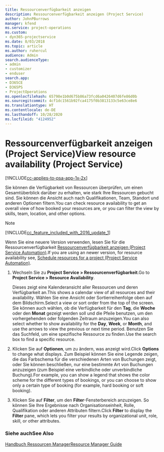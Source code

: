 ```yaml
---
title: Ressourcenverfügbarkeit anzeigen
description: Ressourcenverfügbarkeit anzeigen (Project Service)
author: JohnPBurrows
manager: kfend
ms.service: project-operations
ms.custom:
- dyn365-projectservice
ms.date: 8/03/2018
ms.topic: article
ms.author: ruhercul
audience: Admin
search.audienceType:
- admin
- customizer
- enduser
search.app:
- D365CE
- D365PS
- ProjectOperations
ms.openlocfilehash: 65798e1b0d675b86a73fcd6a0426407d6fe86d0b
ms.sourcegitcommit: 4cf1dc1561b92fca4175f0b3813133c5e63ce8e6
ms.translationtype: HT
ms.contentlocale: de-DE
ms.lasthandoff: 10/28/2020
ms.locfileid: "4124952"
---
```

# <a name="view-resource-availability-project-service"></a><span data-ttu-id="1ab6d-103">Ressourcenverfügbarkeit anzeigen (Project Service)</span><span class="sxs-lookup"><span data-stu-id="1ab6d-103">View resource availability (Project Service)</span></span>

[!INCLUDE[cc-applies-to-psa-app-1x-2x](../includes/cc-applies-to-psa-app-1x-2x.md)]

<span data-ttu-id="1ab6d-104">Sie können die Verfügbarkeit von Ressourcen überprüfen, um einen Gesamtüberblick darüber zu erhalten, wie stark Ihre Ressourcen gebucht sind. Sie können die Ansicht auch nach Qualifikationen, Team, Standort und anderen Optionen filtern.</span><span class="sxs-lookup"><span data-stu-id="1ab6d-104">You can check resource availability to get an overall view of how booked your resources are, or you can filter the view by skills, team, location, and other options.</span></span>  
  
> [!NOTE]
> [!INCLUDE[cc_feature_included_with_2016_update_1](../includes/cc-feature-included-with-2016-update-1.md)]  
> 
>  <span data-ttu-id="1ab6d-105">Wenn Sie eine neuere Version verwenden, lesen Sie für die Ressourcenverfügbarkeit [Ressourcenverfügbarkeit anzeigen (Project Service Automation)](../psa/schedule-resources-project.md).</span><span class="sxs-lookup"><span data-stu-id="1ab6d-105">If you are using an newer version, for resource availability see, [Schedule resources for a project (Project Service Automation)](../psa/schedule-resources-project.md).</span></span>  

1. <span data-ttu-id="1ab6d-106">Wechseln Sie zu **Project Service > Ressourcenverfügbarkeit**.</span><span class="sxs-lookup"><span data-stu-id="1ab6d-106">Go to **Project Service > Resource Availability**.</span></span>  

    <span data-ttu-id="1ab6d-107">Dieses zeigt eine Kalenderansicht aller Ressourcen und deren Verfügbarkeit an.</span><span class="sxs-lookup"><span data-stu-id="1ab6d-107">This shows a calendar view of all resources and their availability.</span></span> <span data-ttu-id="1ab6d-108">Wählen Sie eine Ansicht oder Sortierreihenfolge oben auf dem Bildschirm.</span><span class="sxs-lookup"><span data-stu-id="1ab6d-108">Select a view or sort order from the top of the screen.</span></span> <span data-ttu-id="1ab6d-109">Sie können auch wählen, ob die Verfügbarkeit für den **Tag**, die **Woche** oder den **Monat** gezeigt werden soll und die Pfeile benutzen, um den vorhergehenden oder folgenden Zeitraum anzuzeigen.</span><span class="sxs-lookup"><span data-stu-id="1ab6d-109">You can also select whether to show availability for the **Day**, **Week**, or **Month**, and use the arrows to view the previous or next time period.</span></span> <span data-ttu-id="1ab6d-110">Benutzen Sie das Suchfeld, um eine spezifische Ressource zu finden.</span><span class="sxs-lookup"><span data-stu-id="1ab6d-110">Use the search box to find a specific resource.</span></span>  

2. <span data-ttu-id="1ab6d-111">Klicken Sie auf **Optionen**, um zu ändern, was anzeigt wird.</span><span class="sxs-lookup"><span data-stu-id="1ab6d-111">Click **Options** to change what displays.</span></span> <span data-ttu-id="1ab6d-112">Zum Beispiel können Sie eine Legende zeigen, die das Farbschema für die verschiedenen Arten von Buchungen zeigt, oder Sie können beschließen, nur eine bestimmte Art von Buchungen anzuzeigen (zum Beispiel eine verbindliche oder unverbindliche Buchung).</span><span class="sxs-lookup"><span data-stu-id="1ab6d-112">For example, you can show a legend that shows the color scheme for the different types of bookings, or you can choose to show only a certain type of booking (for example, hard booking or soft booking).</span></span>  

3. <span data-ttu-id="1ab6d-113">Klicken Sie auf **Filter**, um den **Filter**-Fensterbereich anzuzeigen. So können Sie Ihre Ergebnisse nach Organisationseinheit, Rolle, Qualifikation oder anderen Attributen filtern.</span><span class="sxs-lookup"><span data-stu-id="1ab6d-113">Click **Filter** to display the **Filter** pane, which lets you filter your results by organizational unit, role, skill, or other attributes.</span></span>  

### <a name="see-also"></a><span data-ttu-id="1ab6d-114">Siehe auch</span><span class="sxs-lookup"><span data-stu-id="1ab6d-114">See Also</span></span>  
 [<span data-ttu-id="1ab6d-115">Handbuch Ressourcen Manager</span><span class="sxs-lookup"><span data-stu-id="1ab6d-115">Resource Manager Guide</span></span>](../psa/resource-manager-guide.md)
